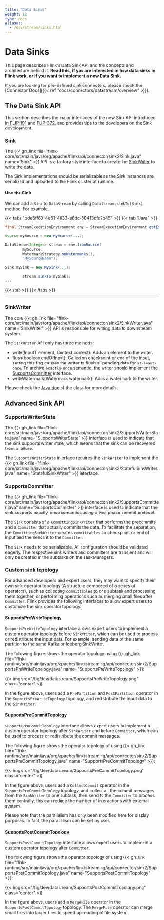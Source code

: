 ```yaml
---
title: "Data Sinks"
weight: 12
type: docs
aliases:
  - /dev/stream/sinks.html
---
```

<!--
Licensed to the Apache Software Foundation (ASF) under one
or more contributor license agreements.  See the NOTICE file
distributed with this work for additional information
regarding copyright ownership.  The ASF licenses this file
to you under the Apache License, Version 2.0 (the
"License"); you may not use this file except in compliance
with the License.  You may obtain a copy of the License at

  http://www.apache.org/licenses/LICENSE-2.0

Unless required by applicable law or agreed to in writing,
software distributed under the License is distributed on an
"AS IS" BASIS, WITHOUT WARRANTIES OR CONDITIONS OF ANY
KIND, either express or implied.  See the License for the
specific language governing permissions and limitations
under the License.
-->

# Data Sinks

This page describes Flink's Data Sink API and the concepts and architecture behind it.
**Read this, if you are interested in how data sinks in Flink work, or if you want to implement a new Data Sink.**

If you are looking for pre-defined sink connectors, please check the [Connector Docs]({{< ref "docs/connectors/datastream/overview" >}}).

## The Data Sink API
This section describes the major interfaces of the new Sink API introduced in [FLIP-191](https://cwiki.apache.org/confluence/display/FLINK/FLIP-191%3A+Extend+unified+Sink+interface+to+support+small+file+compaction) and [FLIP-372](https://cwiki.apache.org/confluence/display/FLINK/FLIP-372%3A+Enhance+and+synchronize+Sink+API+to+match+the+Source+API), and provides tips to the developers on the Sink development.

### Sink
The {{< gh_link file="flink-core/src/main/java/org/apache/flink/api/connector/sink2/Sink.java" name="Sink" >}} API is a factory style interface to create the [SinkWriter](#sinkwriter) to write the data.

The Sink implementations should be serializable as the Sink instances are serialized and uploaded to the Flink cluster at runtime.

#### Use the Sink
We can add a `Sink` to `DataStream` by calling `DataStream.sinkTo(Sink)` method. For example,

{{< tabs "bde5ff60-4e61-4633-a6dc-50413cfd7b45" >}}
{{< tab "Java" >}}
```java
final StreamExecutionEnvironment env = StreamExecutionEnvironment.getExecutionEnvironment();

Source mySource = new MySource(...);

DataStream<Integer> stream = env.fromSource(
        mySource,
        WatermarkStrategy.noWatermarks(),
        "MySourceName");

Sink mySink = new MySink(...);

        stream.sinkTo(mySink);
...
```
{{< /tab >}}
{{< /tabs >}}

----

### SinkWriter

The core {{< gh_link file="flink-core/src/main/java/org/apache/flink/api/connector/sink2/SinkWriter.java" name="SinkWriter" >}} API is responsible for writing data to downstream system.

The `SinkWriter` API only has three methods:
- write(InputT element, Context context): Adds an element to the writer.
- flush(boolean endOfInput): Called on checkpoint or end of the input, setting this flag causes the writer to flush all pending data for `at-least-once`. To archive `exactly-once` semantic, the writer should implement the [SupportsCommitter](#supportscommitter) interface.
- writeWatermark(Watermark watermark): Adds a watermark to the writer.

Please check the [Java doc](https://nightlies.apache.org/flink/flink-docs-release-2.0/api/java//org/apache/flink/api/connector/sink2/SinkWriter.html) of the class for more details.

## Advanced Sink API

### SupportsWriterState

The {{< gh_link file="flink-core/src/main/java/org/apache/flink/api/connector/sink2/SupportsWriterState.java" name="SupportsWriterState" >}} interface is used to indicate that the sink supports writer state, which means that the sink can be recovered from a failure.

The `SupportsWriterState` interface requires the `SinkWriter` to implement the {{< gh_link file="flink-core/src/main/java/org/apache/flink/api/connector/sink2/StatefulSinkWriter.java" name="StatefulSinkWriter" >}} interface.

### SupportsCommitter

The {{< gh_link file="flink-core/src/main/java/org/apache/flink/api/connector/sink2/SupportsCommitter.java" name="SupportsCommitter" >}} interface is used to indicate that the sink supports exactly-once semantics using a two-phase commit protocol.

The `Sink` consists of a `CommittingSinkWriter` that performs the precommits and a `Committer` that actually commits the data. To facilitate the separation, the `CommittingSinkWriter` creates `committables` on checkpoint or end of input and the sends it to the `Committer`.

The `Sink` needs to be serializable. All configuration should be validated eagerly. The respective sink writers and committers are transient and will only be created in the subtasks on the TaskManagers.

### Custom sink topology

For advanced developers and expert users, they may want to specify their own sink operator topology (A structure composed of a series of operators), such as collecting `committables` to one subtask and processing them together, or performing operations such as merging small files after `Committer`. Flink provides the following interfaces to allow expert users to customize the sink operator topology.

#### SupportsPreWriteTopology

`SupportsPreWriteTopology` interface allows expert users to implement a custom operator topology before `SinkWriter`, which can be used to process or redistribute the input data. For example, sending data of the same partition to the same Kafka or Iceberg SinkWriter.

The following figure shows the operator topology using {{< gh_link file="flink-runtime/src/main/java/org/apache/flink/streaming/api/connector/sink2/SupportsPreWriteTopology.java" name="SupportsPreWriteTopology" >}}:

{{< img src="/fig/dev/datastream/SupportsPreWriteTopology.png" class="center" >}}

In the figure above, users add a `PrePartition` and `PostPartition` operator in the `SupportsPreWriteTopology` topology, and redistribute the input data to the `SinkWriter`.

#### SupportsPreCommitTopology

`SupportsPreCommitTopology` interface allows expert users to implement a custom operator topology after `SinkWriter` and before `Committer`, which can be used to process or redistribute the commit messages.

The following figure shows the operator topology of using {{< gh_link file="flink-runtime/src/main/java/org/apache/flink/streaming/api/connector/sink2/SupportsPreCommitTopology.java" name="SupportsPreCommitTopology" >}}:

{{< img src="/fig/dev/datastream/SupportsPreCommitTopology.png" class="center" >}}

In the figure above, users add a `CollectCommit` operator in the `SupportsPreCommitTopology` topology, and collect all the commit messages from the `SinkWriter` to one subtask, then send to the `Committer` to process them centrally, this can reduce the number of interactions with external system. 

Please note that the parallelism has only been modified here for display purposes. In fact, the parallelism can be set by user.

#### SupportsPostCommitTopology

`SupportsPostCommitTopology` interface allows expert users to implement a custom operator topology after `Committer`.

The following figure shows the operator topology of using {{< gh_link file="flink-runtime/src/main/java/org/apache/flink/streaming/api/connector/sink2/SupportsPostCommitTopology.java" name="SupportsPostCommitTopology" >}}:

{{< img src="/fig/dev/datastream/SupportsPostCommitTopology.png" class="center" >}}

In the figure above, users add a `MergeFile` operator in the `SupportsPostCommitTopology` topology. The `MergeFile` operator can merge small files into larger files to speed up reading of file system. 
